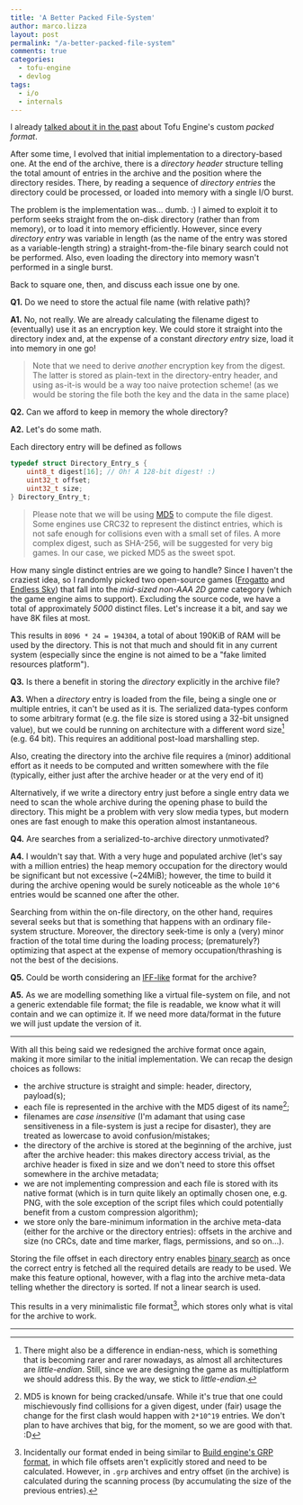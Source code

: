 ```yaml
---
title: 'A Better Packed File-System'
author: marco.lizza
layout: post
permalink: "/a-better-packed-file-system"
comments: true
categories:
  - tofu-engine
  - devlog
tags:
  - i/o
  - internals
---
```

I already [talked about it in the past](/tofu-engine-5) about Tofu Engine's custom *packed format*.

After some time, I evolved that initial implementation to a directory-based one. At the end of the archive, there is a *directory header* structure telling the total amount of entries in the archive and the position where the directory resides. There, by reading a sequence of *directory entries* the directory could be processed, or loaded into memory with a single I/O burst.

The problem is the implementation was... dumb. :) I aimed to exploit it to perform seeks straight from the on-disk directory (rather than from memory), or to load it into memory efficiently. However, since every *directory entry* was variable in length (as the name of the entry was stored as a variable-length string) a straight-from-the-file binary search could not be performed. Also, even loading the directory into memory wasn't performed in a single burst.

Back to square one, then, and discuss each issue one by one.

**Q1.** Do we need to store the actual file name (with relative path)?

**A1.** No, not really. We are already calculating the filename digest to (eventually) use it as an encryption key. We could store it straight into the directory index and, at the expense of a constant *directory entry* size, load it into memory in one go!

> Note that we need to derive *another* encryption key from the digest. The latter is stored as plain-text in the directory-entry header, and using as-it-is would be a way too naive protection scheme! (as we would be storing the file both the key and the data in the same place)

**Q2.** Can we afford to keep in memory the whole directory?

**A2.** Let's do some math.

Each directory entry will be defined as follows

```c
typedef struct Directory_Entry_s {
    uint8_t digest[16]; // Oh! A 128-bit digest! :)
    uint32_t offset;
    uint32_t size;
} Directory_Entry_t;
```

> Please note that we will be using [MD5](https://it.wikipedia.org/wiki/MD5) to compute the file digest. Some engines use CRC32 to represent the distinct entries, which is not safe enough for collisions even with a small set of files. A more complex digest, such as SHA-256, will be suggested for very big games. In our case, we picked MD5 as the sweet spot.

How many single distinct entries are we going to handle? Since I haven't the craziest idea, so I randomly picked two open-source games ([Frogatto](https://github.com/frogatto/frogatto) and [Endless Sky](https://github.com/endless-sky/endless-sky)) that fall into the *mid-sized non-AAA 2D game* category (which the game engine aims to support). Excluding the source code, we have a total of approximately *5000* distinct files. Let's increase it a bit, and say we have 8K files at most.

This results in `8096 * 24 = 194304`, a total of about 190KiB of RAM will be used by the directory. This is not that much and should fit in any current system (especially since the engine is not aimed to be a "fake limited resources platform").

**Q3.** Is there a benefit in storing the *directory* explicitly in the archive file?

**A3.** When a *directory* entry is loaded from the file, being a single one or multiple entries, it can't be used as it is. The serialized data-types conform to some arbitrary format (e.g. the file size is stored using a 32-bit unsigned value), but we could be running on architecture with a different word size[^1] (e.g. 64 bit). This requires an additional post-load marshalling step.

Also, creating the directory into the archive file requires a (minor) additional effort as it needs to be computed and written somewhere with the file (typically, either just after the archive header or at the very end of it)

Alternatively, if we write a directory entry just before a single entry data we need to scan the whole archive during the opening phase to build the directory. This might be a problem with very slow media types, but modern ones are fast enough to make this operation almost instantaneous.

**Q4.** Are searches from a serialized-to-archive directory unmotivated?

**A4.** I wouldn't say that. With a very huge and populated archive (let's say with a million entries) the heap memory occupation for the directory would be significant but not excessive (~24MiB); however, the time to build it during the archive opening would be surely noticeable as the whole `10^6` entries would be scanned one after the other.

Searching from within the on-file directory, on the other hand, requires several seeks but that is something that happens with an ordinary file-system structure. Moreover, the directory seek-time is only a (very) minor fraction of the total time during the loading process; (prematurely?) optimizing that aspect at the expense of memory occupation/thrashing is not the best of the decisions.

**Q5.** Could be worth considering an [IFF-like](https://en.wikipedia.org/wiki/Interchange_File_Format) format for the archive?

**A5.** As we are modelling something like a virtual file-system on file, and not a generic extendable file format; the file is readable, we know what it will contain and we can optimize it. If we need more data/format in the future we will just update the version of it.

---

With all this being said we redesigned the archive format once again, making it more similar to the initial implementation. We can recap the design choices as follows:

* the archive structure is straight and simple: header, directory, payload(s);
* each file is represented in the archive with the MD5 digest of its name[^2];
* filenames are *case insensitive* (I'm adamant that using case sensitiveness in a file-system is just a recipe for disaster), they are treated as lowercase to avoid confusion/mistakes;
* the directory of the archive is stored at the beginning of the archive, just after the archive header: this makes directory access trivial, as the archive header is fixed in size and we don't need to store this offset somewhere in the archive metadata;
* we are not implementing compression and each file is stored with its native format (which is in turn quite likely an optimally chosen one, e.g. PNG, with the sole exception of the script files which could potentially benefit from a custom compression algorithm);
* we store only the bare-minimum information in the archive meta-data (either for the archive or the directory entries): offsets in the archive and size (no CRCs, date and time marker, flags, permissions, and so on...).

Storing the file offset in each directory entry enables [binary search](https://en.wikipedia.org/wiki/Binary_search_algorithm) as once the correct entry is fetched all the required details are ready to be used. We make this feature optional, however, with a flag into the archive meta-data telling whether the directory is sorted. If not a linear search is used.

This results in a very minimalistic file format[^3], which stores only what is vital for the archive to work.

---

[^1]: There might also be a difference in endian-ness, which is something that is becoming rarer and rarer nowadays, as almost all architectures are *little-endian*. Still, since we are designing the game as multiplatform we should address this. By the way, we stick to *little-endian*.

[^2]: MD5 is known for being cracked/unsafe. While it's true that one could mischievously find collisions for a given digest, under (fair) usage the change for the first clash would happen with `2*10^19` entries. We don't plan to have archives that big, for the moment, so we are good with that. :D

[^3]: Incidentally our format ended in being similar to [Build engine's GRP format](https://moddingwiki.shikadi.net/wiki/GRP_Format), in which file offsets aren't explicitly stored and need to be calculated. However, in `.grp` archives and entry offset (in the archive) is calculated during the scanning process (by accumulating the size of the previous entries).
